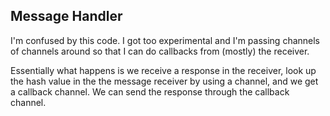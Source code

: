 ## Message Handler

I'm confused by this code. I got too experimental and I'm passing channels of
channels around so that I can do callbacks from (mostly) the receiver.

Essentially what happens is we receive a response in the receiver, look up
the hash value in the the message receiver by using a channel, and we get a
callback channel. We can send the response through the callback channel.
